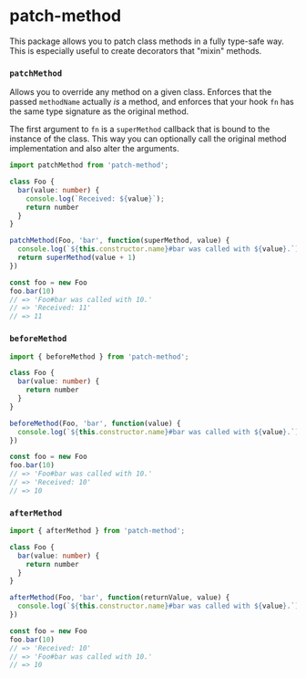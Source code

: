 # patch-method

This package allows you to patch class methods in a fully type-safe way. This is
especially useful to create decorators that "mixin" methods.

### `patchMethod`

Allows you to override any method on a given class. Enforces that the passed
`methodName` actually *is* a method, and enforces that your hook `fn` has the
same type signature as the original method.

The first argument to `fn` is a `superMethod` callback that is bound to the
instance of the class. This way you can optionally call the original method
implementation and also alter the arguments.

```ts
import patchMethod from 'patch-method';

class Foo {
  bar(value: number) {
    console.log(`Received: ${value}`);
    return number
  }
}

patchMethod(Foo, 'bar', function(superMethod, value) {
  console.log(`${this.constructor.name}#bar was called with ${value}.`)
  return superMethod(value + 1)
})

const foo = new Foo
foo.bar(10)
// => 'Foo#bar was called with 10.'
// => 'Received: 11'
// => 11
```

### `beforeMethod`

```ts
import { beforeMethod } from 'patch-method';

class Foo {
  bar(value: number) {
    return number
  }
}

beforeMethod(Foo, 'bar', function(value) {
  console.log(`${this.constructor.name}#bar was called with ${value}.`)
})

const foo = new Foo
foo.bar(10)
// => 'Foo#bar was called with 10.'
// => 'Received: 10'
// => 10
```

### `afterMethod`

```ts
import { afterMethod } from 'patch-method';

class Foo {
  bar(value: number) {
    return number
  }
}

afterMethod(Foo, 'bar', function(returnValue, value) {
  console.log(`${this.constructor.name}#bar was called with ${value}.`)
})

const foo = new Foo
foo.bar(10)
// => 'Received: 10'
// => 'Foo#bar was called with 10.'
// => 10
```

